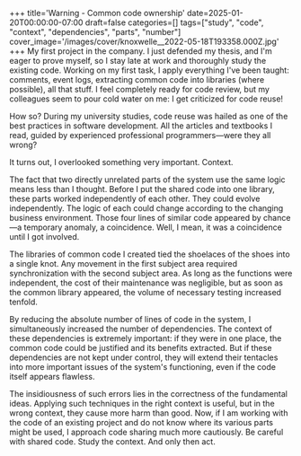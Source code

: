 +++
title='Warning - Common code ownership'
date=2025-01-20T00:00:00-07:00
draft=false
categories=[]
tags=["study", "code", "context", "dependencies", "parts", "number"]
cover_image='/images/cover/knoxwelle__2022-05-18T193358.000Z.jpg'
+++
My first project in the company. I just defended my thesis, and I'm eager to prove myself, so I stay late at work and thoroughly study the existing code. Working on my first task, I apply everything I've been taught: comments, event logs, extracting common code into libraries (where possible), all that stuff. I feel completely ready for code review, but my colleagues seem to pour cold water on me: I get criticized for code reuse!

How so? During my university studies, code reuse was hailed as one of the best practices in software development. All the articles and textbooks I read, guided by experienced professional programmers—were they all wrong?

It turns out, I overlooked something very important. Context.

The fact that two directly unrelated parts of the system use the same logic means less than I thought. Before I put the shared code into one library, these parts worked independently of each other. They could evolve independently. The logic of each could change according to the changing business environment. Those four lines of similar code appeared by chance—a temporary anomaly, a coincidence. Well, I mean, it was a coincidence until I got involved.

The libraries of common code I created tied the shoelaces of the shoes into a single knot. Any movement in the first subject area required synchronization with the second subject area. As long as the functions were independent, the cost of their maintenance was negligible, but as soon as the common library appeared, the volume of necessary testing increased tenfold.

By reducing the absolute number of lines of code in the system, I simultaneously increased the number of dependencies. The context of these dependencies is extremely important: if they were in one place, the common code could be justified and its benefits extracted. But if these dependencies are not kept under control, they will extend their tentacles into more important issues of the system's functioning, even if the code itself appears flawless.

The insidiousness of such errors lies in the correctness of the fundamental ideas. Applying such techniques in the right context is useful, but in the wrong context, they cause more harm than good. Now, if I am working with the code of an existing project and do not know where its various parts might be used, I approach code sharing much more cautiously. Be careful with shared code. Study the context. And only then act.